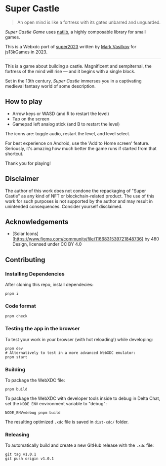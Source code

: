 # Super Castle

> An open mind is like a fortress with its gates unbarred and unguarded.

*Super Castle Game* uses [natlib](https://github.com/mvasilkov/natlib), a highly composable library for small games.

This is a Webxdc port of [super2023](https://github.com/mvasilkov/super2023) written by [Mark Vasilkov](https://github.com/mvasilkov) for js13kGames in 2023.

---

This is a game about building a castle. Magnificent and sempiternal, the fortress of the mind will rise — and it begins with a single block.

Set in the 13th century, _Super Castle_ immerses you in a captivating medieval fantasy world of some description.

## How to play

- Arrow keys or WASD (and R to restart the level)
- Tap on the screen
- Gamepad left analog stick (and B to restart the level)

The icons are: toggle audio, restart the level, and level select.

For best experience on Android, use the 'Add to Home screen' feature. Seriously, it's amazing how much better the game runs if started from that shortcut.

Thank you for playing!

## Disclaimer

The author of this work does not condone the repackaging of "Super Castle" as any kind of NFT or blockchain-related product. The use of this work for such purposes is not supported by the author and may result in unintended consequences. Consider yourself disclaimed.

## Acknowledgements

- [Solar Icons][https://www.figma.com/community/file/1166831539721848736] by 480 Design, licensed under CC BY 4.0

## Contributing

### Installing Dependencies

After cloning this repo, install dependecies:

```
pnpm i
```

### Code format

```
pnpm check
```

### Testing the app in the browser

To test your work in your browser (with hot reloading!) while developing:

```
pnpm dev
# Alternatively to test in a more advanced WebXDC emulator:
pnpm start
```

### Building

To package the WebXDC file:

```
pnpm build
```

To package the WebXDC with developer tools inside to debug in Delta Chat, set the `NODE_ENV`
environment variable to "debug":

```
NODE_ENV=debug pnpm build
```

The resulting optimized `.xdc` file is saved in `dist-xdc/` folder.

### Releasing

To automatically build and create a new GitHub release with the `.xdc` file:

```
git tag v1.0.1
git push origin v1.0.1
```
